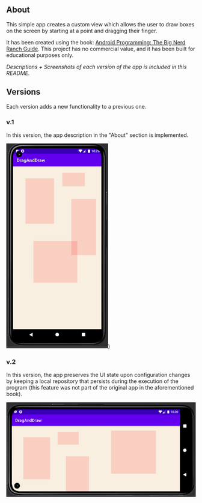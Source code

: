 ## About
This simple app creates a custom view which allows the user to draw boxes on the screen by starting at a point and dragging their finger.

It has been created using the book: [Android Programming: The Big Nerd Ranch Guide](https://www.amazon.com/Android-Programming-Ranch-Guide-Guides/dp/0321804333). This project has no commercial value, and it has been built for educational purposes only.

_Descriptions + Screenshots of each version of the app is included in this README._
## Versions
Each version adds a new functionality to a previous one.
### v.1
In this version, the app description in the "About" section is implemented.

![DragAndDraw-v.1](https://github.com/SalmaKHD/AndroidStudioProjects/blob/main/DragAndDraw/app-pictures/DragAndDraw-v.1.1.PNG?raw=true))

### v.2
In this version, the app preserves the UI state upon configuration changes by keeping a local repository that persists during the execution of the program (this feature was not part of the original app in the aforementioned book).

![DragAndDraw-v.2](https://github.com/SalmaKHD/AndroidStudioProjects/blob/main/DragAndDraw/app-pictures/DragAndDraw-v.2.PNG?raw=true)
